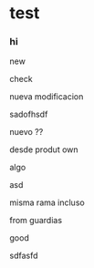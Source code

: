 # test


### hi


new


check


nueva modificacion


 sadofhsdf


nuevo ??


desde produt own



algo


asd

misma rama incluso

from guardias

good

sdfasfd
